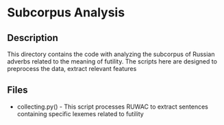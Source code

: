 # Subcorpus Analysis

## Description
This directory contains the code with analyzing the subcorpus of Russian adverbs related to the meaning of futility. The scripts here are designed to preprocess the data, extract relevant features

## Files
- collecting.py() - This script processes RUWAC to extract sentences containing specific lexemes related to futility
